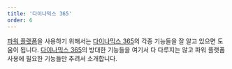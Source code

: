 ```yaml
---
title: '다이나믹스 365'
order: 6
---
```


[파워 플랫폼][pp]을 사용하기 위해서는 [다이나믹스 365][d365]의 각종 기능들을 잘 알고 있으면 도움이 됩니다. [다이나믹스 365][d365]의 방대한 기능들을 여기서 다 다루지는 않고 파워 플랫폼 사용에 필요한 기능들만 추려서 소개합니다.


[pp]: https://powerplatform.microsoft.com/ko-kr/?WT.mc_id=github-0000-juyoo
[d365]: https://dynamics.microsoft.com/ko-kr/?WT.mc_id=github-0000-juyoo
